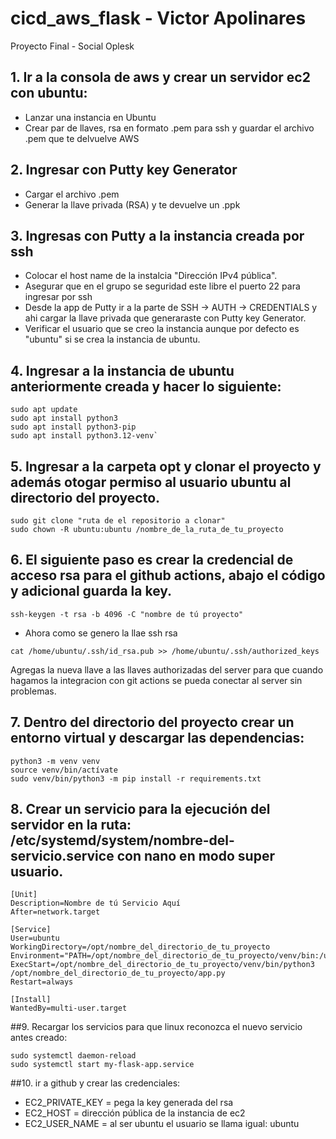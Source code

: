 # cicd_aws_flask - Victor Apolinares
Proyecto Final - Social Oplesk

## 1. Ir a la consola de aws y crear un servidor ec2 con ubuntu:
- Lanzar una instancia en Ubuntu
- Crear par de llaves, rsa en formato .pem para ssh y guardar el archivo .pem que te delvuelve AWS
## 2. Ingresar con Putty key Generator
- Cargar el archivo .pem
- Generar la llave privada (RSA) y te devuelve un .ppk
## 3. Ingresas con Putty a la instancia creada por ssh
- Colocar el host name de la instalcia "Dirección IPv4 pública".
- Asegurar que en el grupo se seguridad este libre el puerto 22 para ingresar por ssh
- Desde la app de Putty ir a la parte de SSH -> AUTH -> CREDENTIALS y ahi cargar la llave privada que generaraste con Putty key Generator.
- Verificar el usuario que se creo la instancia aunque por defecto es "ubuntu" si se crea la instancia de ubuntu.
## 4. Ingresar a la instancia de ubuntu anteriormente creada y hacer lo siguiente:
```
sudo apt update
sudo apt install python3
sudo apt install python3-pip
sudo apt install python3.12-venv`
```
## 5. Ingresar a la carpeta opt y clonar el proyecto y además otogar permiso al usuario ubuntu al directorio del proyecto.
```
sudo git clone "ruta de el repositorio a clonar"
sudo chown -R ubuntu:ubuntu /nombre_de_la_ruta_de_tu_proyecto
```
## 6. El siguiente paso es crear la credencial de acceso rsa para el github actions, abajo el código y adicional guarda la key.
```
ssh-keygen -t rsa -b 4096 -C "nombre de tú proyecto"
```
- Ahora como se genero la llae ssh rsa
```
cat /home/ubuntu/.ssh/id_rsa.pub >> /home/ubuntu/.ssh/authorized_keys
```
Agregas la nueva llave a las llaves authorizadas del server para que cuando hagamos la integracion con git actions se pueda conectar al server sin problemas.
## 7. Dentro del directorio del proyecto crear un entorno virtual y descargar las dependencias:
```
python3 -m venv venv
source venv/bin/actívate
sudo venv/bin/python3 -m pip install -r requirements.txt
```
## 8. Crear un servicio para la ejecución del servidor en la ruta: /etc/systemd/system/nombre-del-servicio.service con nano en modo super usuario.
```
[Unit]
Description=Nombre de tú Servicio Aquí
After=network.target

[Service]
User=ubuntu
WorkingDirectory=/opt/nombre_del_directorio_de_tu_proyecto
Environment="PATH=/opt/nombre_del_directorio_de_tu_proyecto/venv/bin:/usr/bin"
ExecStart=/opt/nombre_del_directorio_de_tu_proyecto/venv/bin/python3 /opt/nombre_del_directorio_de_tu_proyecto/app.py
Restart=always

[Install]
WantedBy=multi-user.target
```
##9. Recargar los servicios para que linux reconozca el nuevo servicio antes creado:
```
sudo systemctl daemon-reload
sudo systemctl start my-flask-app.service 
```
##10. ir a github y crear las credenciales:
- EC2_PRIVATE_KEY = pega la key generada del rsa
- EC2_HOST = dirección pública de la instancia de ec2
- EC2_USER_NAME = al ser ubuntu el usuario se llama igual: ubuntu
